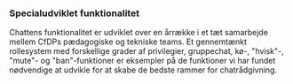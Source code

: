 ### Specialudviklet funktionalitet

Chattens funktionalitet er udviklet over en årrække i et tæt samarbejde mellem CfDPs pædagogiske og tekniske teams. Et gennemtænkt rollesystem med forskellige grader af privilegier, gruppechat, kø-, "hvisk"-, "mute"- og "ban"-funktioner er eksempler på de funktioner vi har fundet nødvendige at udvikle for at skabe de bedste rammer for chatrådgivning.